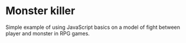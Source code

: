 # Monster killer

Simple example of using JavaScript basics on a model of fight between player and monster in RPG games.